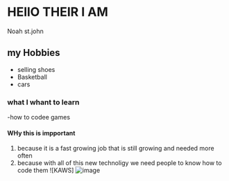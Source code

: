 # HEllO THEIR I AM 
Noah st.john
## my Hobbies
- selling shoes
- Basketball
- cars
### what I whant to learn 
-how to codee games
#### WHy this is impportant
1. because it is a fast growing job that is still growing and needed more often
2. because with all of this new technoligy we need people to know how to code them
![KAWS] ![image](https://user-images.githubusercontent.com/106996732/172662850-cc2e0c60-9503-4460-a613-5ea81cbb04f1.png)

<!---
stjohnshoes/stjohnshoes is a ✨ special ✨ repository because its `README.md` (this file) appears on your GitHub profile.
You can click the Preview link to take a look at your changes.
--->

